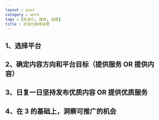 ```yaml
---
layout : post
category : work
tags : [社会化, 媒体, 运营]
title : 社会化媒体运营
---
```



## 1、选择平台

## 2、确定内容方向和平台目标（提供服务 OR 提供内容）

## 3、日复一日坚持发布优质内容 OR 提供优质服务

## 4、在 3 的基础上，洞察可推广的机会
